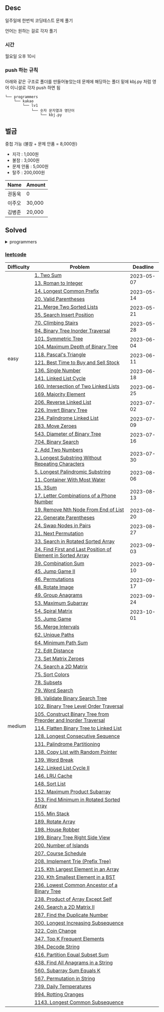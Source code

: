 ## Desc
일주일에 한번씩 코딩테스트 문제 풀기 <br>

언어는 원하는 걸로 각자 풀기

### 시간
월요일 오후 10시

### push 하는 규칙
아래와 같은 구조로 폴더를 만들어놓았는데 문제에 해당하는 폴더 밑에 kbj.py 처럼 영어 이니셜로 각자 push 하면 됨

```text
└── programmers
    └── kakao
        └── lv1
            └── 숫자 문자열과 영단어
                └── kbj.py
```

## 벌금
중첩 가능 (불참 + 문제 안품 = 8,000원)
- 지각 : 1,000원
- 불참 : 3,000원
- 문제 안품 : 5,000원
- 탈주 : 200,000원

| Name   | Amount |
| ------ |--------|
| 권동욱 | 0      |
| 이주오 | 30,000 |
| 김병준 | 20,000 |


## Solved


<details>
<summary>programmers</summary>

### [programmers/kakao](https://school.programmers.co.kr/learn/challenges?order=acceptance_desc&page=1&languages=python3&partIds=37527%2C31236%2C25448%2C20069%2C17214%2C12286%2C9317%2C22586%2C18498%2C17931)

<table>
    <thead>
        <tr>
            <th>Difficulty</th>
            <th>Problem</th>
            <th>Deadline</th>
        </tr>
    </thead>
    <tbody>
        <tr>
            <td rowspan="10">lv1</td>
            <td><a href="https://school.programmers.co.kr/learn/courses/30/lessons/81301">숫자 문자열과 영단어</a></td>
            <td>2023-01-08</td>
        </tr>
        <tr>
            <td><a href="https://school.programmers.co.kr/learn/courses/30/lessons/17681">[1차] 비밀지도</a></td>
            <td rowspan="3">2023-01-15</td>
        </tr>
        <tr>
            <td><a href="https://school.programmers.co.kr/learn/courses/30/lessons/42889">실패율</a></td>
        </tr>
        <tr>
            <td><a href="https://school.programmers.co.kr/learn/courses/30/lessons/17682">[1차] 다트 게임</a></td>
        </tr>
        <tr>
            <td><a href="https://school.programmers.co.kr/learn/courses/30/lessons/67256">키패드 누르기</a></td>
            <td rowspan="3">2023-01-29</td>
        </tr>
        <tr>
            <td><a href="https://school.programmers.co.kr/learn/courses/30/lessons/64061">크레인 인형뽑기 게임</a></td>
        </tr>
        <tr>
            <td><a href="https://school.programmers.co.kr/learn/courses/30/lessons/72410">신규 아이디 추천</a></td>
        </tr>
        <tr>
            <td><a href="https://school.programmers.co.kr/learn/courses/30/lessons/118666">성격 유형 검사하기</a></td>
            <td rowspan="3">2023-02-05</td>
        </tr>
        <tr>
            <td><a href="https://school.programmers.co.kr/learn/courses/30/lessons/92334">신고 결과 받기</a></td>
        </tr>
        <tr>
            <td><a href="https://school.programmers.co.kr/learn/courses/30/lessons/150370">개인정보 수집 유효기간</a></td>
        </tr>
        <tr>
            <td rowspan="22">lv2</td>
            <td><a href="https://school.programmers.co.kr/learn/courses/30/lessons/17680">[1차] 캐시</a></td>
            <td rowspan="2">2023-02-12</td>
        </tr>
        <tr>
            <td><a href="https://school.programmers.co.kr/learn/courses/30/lessons/64065">튜플</a></td>
        </tr>
        <tr>
            <td><a href="https://school.programmers.co.kr/learn/courses/30/lessons/17677">[1차] 뉴스 클러스터링</a></td>
            <td rowspan="2">2023-02-19</td>
        </tr>
        <tr>
            <td><a href="https://school.programmers.co.kr/learn/courses/30/lessons/92335">k진수에서 소수 개수 구하기</a></td>
        </tr>
        <tr>
            <td><a href="https://school.programmers.co.kr/learn/courses/30/lessons/17684">[3차] 압축</a></td>
            <td rowspan="2">2023-02-26</td>
        </tr>
        <tr>
            <td><a href="https://school.programmers.co.kr/learn/courses/30/lessons/17687">[3차] n진수 게임</a></td>
        </tr>
        <tr>
            <td><a href="https://school.programmers.co.kr/learn/courses/30/lessons/92341">주차 요금 계산</a></td>
            <td rowspan="2">2023-03-05</td>
        </tr>
        <tr>
            <td><a href="https://school.programmers.co.kr/learn/courses/30/lessons/42888">오픈채팅방</a></td>
        </tr>
        <tr>
            <td><a href="https://school.programmers.co.kr/learn/courses/30/lessons/17686">[3차] 파일명 정렬</a></td>
            <td rowspan="2">2023-03-12</td>
        </tr>
        <tr>
            <td><a href="https://school.programmers.co.kr/learn/courses/30/lessons/17679">[1차] 프렌즈4블록</a></td>
        </tr>
        <tr>
            <td><a href="https://school.programmers.co.kr/learn/courses/30/lessons/72411">메뉴 리뉴얼</a></td>
            <td rowspan="2">2023-03-19</td>
        </tr>
        <tr>
            <td><a href="https://school.programmers.co.kr/learn/courses/30/lessons/60058">괄호 변환</a></td>
        </tr>
        <tr>
            <td><a href="https://school.programmers.co.kr/learn/courses/30/lessons/118667">두 큐 합 같게 만들기</a></td>
            <td rowspan="2">2023-03-26</td>
        </tr>
        <tr>
            <td><a href="https://school.programmers.co.kr/learn/courses/30/lessons/17683">[3차] 방금그곡</a></td>
        </tr>
        <tr>
            <td><a href="https://school.programmers.co.kr/learn/courses/30/lessons/67257">수식 최대화</a></td>
            <td rowspan="2">2023-04-09</td>
        </tr>
        <tr>
            <td><a href="https://school.programmers.co.kr/learn/courses/30/lessons/81302">거리두기 확인하기</a></td>
        </tr>
        <tr>
            <td><a href="https://school.programmers.co.kr/learn/courses/30/lessons/60057">문자열 압축</a></td>
            <td rowspan="2">2023-04-16</td>
        </tr>
        <tr>
            <td><a href="https://school.programmers.co.kr/learn/courses/30/lessons/42890">후보키</a></td>
        </tr>
        <tr>
            <td><a href="https://school.programmers.co.kr/learn/courses/30/lessons/72412">순위 검색</a></td>
            <td rowspan="2">2023-04-23</td>
        </tr>
        <tr>
            <td><a href="https://school.programmers.co.kr/learn/courses/30/lessons/92342">양궁대회</a></td>
        </tr>
        <tr>
            <td><a href="https://school.programmers.co.kr/learn/courses/30/lessons/150368">이모티콘 할인행사</a></td>
            <td rowspan="2">2023-04-30</td>
        </tr>
        <tr>
            <td><a href="https://school.programmers.co.kr/learn/courses/30/lessons/150369">택배 배달과 수거하기</a></td>
        </tr>
    </tbody>
</table>

</details>

### [leetcode](https://leetcode.com/problemset/all/?listId=79h8rn6&page=1)

<table>
    <thead>
        <tr>
            <th>Difficulty</th>
            <th>Problem</th>
            <th>Deadline</th>
        </tr>
    </thead>
    <tbody>
        <tr>
            <td rowspan="22">easy</td>
            <td><a href="https://leetcode.com/problems/two-sum/">1. Two Sum</a></td>
            <td rowspan="2">2023-05-07</td>
        </tr>
        <tr>
            <td><a href="https://leetcode.com/problems/roman-to-integer/">13. Roman to Integer</a></td>
        </tr>
        <tr>
            <td><a href="https://leetcode.com/problems/longest-common-prefix/">14. Longest Common Prefix</a></td>
            <td rowspan="2">2023-05-14</td>
        </tr>
        <tr>
            <td><a href="https://leetcode.com/problems/valid-parentheses/">20. Valid Parentheses</a></td>
        </tr>
        <tr>
            <td><a href="https://leetcode.com/problems/merge-two-sorted-lists/">21. Merge Two Sorted Lists</a></td>
            <td rowspan="2">2023-05-21</td>
        </tr>
        <tr>
            <td><a href="https://leetcode.com/problems/search-insert-position/">35. Search Insert Position</a></td>
        </tr>
        <tr>
            <td><a href="https://leetcode.com/problems/climbing-stairs/">70. Climbing Stairs</a></td>
            <td rowspan="2">2023-05-28</td>
        </tr>
        <tr>
            <td><a href="https://leetcode.com/problems/binary-tree-inorder-traversal/">94. Binary Tree Inorder Traversal</a></td>
        </tr>
        <tr>
            <td><a href="https://leetcode.com/problems/symmetric-tree/">101. Symmetric Tree</a></td>
            <td rowspan="2">2023-06-04</td>
        </tr>
        <tr>
            <td><a href="https://leetcode.com/problems/maximum-depth-of-binary-tree/">104. Maximum Depth of Binary Tree</a></td>
        </tr>
        <tr>
            <td><a href="https://leetcode.com/problems/pascals-triangle/">118. Pascal's Triangle</a></td>
            <td rowspan="2">2023-06-11</td>
        </tr>
        <tr>
            <td><a href="https://leetcode.com/problems/best-time-to-buy-and-sell-stock/">121. Best Time to Buy and Sell Stock</a></td>
        </tr>
        <tr>
            <td><a href="https://leetcode.com/problems/single-number/">136. Single Number</a></td>
            <td rowspan="2">2023-06-18</td>
        </tr>
        <tr>
            <td><a href="https://leetcode.com/problems/linked-list-cycle/">141. Linked List Cycle</a></td>
        </tr>
        <tr>
            <td><a href="https://leetcode.com/problems/intersection-of-two-linked-lists/">160. Intersection of Two Linked Lists</a></td>
            <td rowspan="2">2023-06-25</td>
        </tr>
        <tr>
            <td><a href="https://leetcode.com/problems/majority-element/">169. Majority Element</a></td>
        </tr>
        <tr>
            <td><a href="https://leetcode.com/problems/reverse-linked-list/">206. Reverse Linked List</a></td>
            <td rowspan="2">2023-07-02</td>
        </tr>
        <tr>
            <td><a href="https://leetcode.com/problems/invert-binary-tree/">226. Invert Binary Tree</a></td>
        </tr>
        <tr>
            <td><a href="https://leetcode.com/problems/palindrome-linked-list/">234. Palindrome Linked List</a></td>
            <td rowspan="2">2023-07-09</td>
        </tr>
        <tr>
            <td><a href="https://leetcode.com/problems/move-zeroes/">283. Move Zeroes</a></td>
        </tr>
        <tr>
            <td><a href="https://leetcode.com/problems/diameter-of-binary-tree/">543. Diameter of Binary Tree</a></td>
            <td rowspan="2">2023-07-16</td>
        </tr>
        <tr>
            <td><a href="https://leetcode.com/problems/binary-search/">704. Binary Search</a></td>
        </tr>
        <tr>
            <td rowspan="66">medium</td>
            <td><a href="https://leetcode.com/problems/add-two-numbers/">2. Add Two Numbers</a></td>
            <td rowspan="2">2023-07-30</td>
        </tr>
        <tr>
            <td><a href="https://leetcode.com/problems/longest-substring-without-repeating-characters/">3. Longest Substring Without Repeating Characters</a></td>
        </tr>
        <tr>
            <td><a href="https://leetcode.com/problems/longest-palindromic-substring/">5. Longest Palindromic Substring</a></td>
            <td rowspan="2">2023-08-06</td>
        </tr>
        <tr>
            <td><a href="https://leetcode.com/problems/container-with-most-water/">11. Container With Most Water</a></td>
        </tr>
        <tr>
            <td><a href="https://leetcode.com/problems/3sum/">15. 3Sum</a></td>
            <td rowspan="2">2023-08-13</td>
        </tr>
        <tr>
            <td><a href="https://leetcode.com/problems/letter-combinations-of-a-phone-number/">17. Letter Combinations of a Phone Number</a></td>
        </tr>
        <tr>
            <td><a href="https://leetcode.com/problems/remove-nth-node-from-end-of-list/">19. Remove Nth Node From End of List</a></td>
            <td rowspan="2">2023-08-20</td>
        </tr>
        <tr>
            <td><a href="https://leetcode.com/problems/generate-parentheses/">22. Generate Parentheses</a></td>
        </tr>
        <tr>
            <td><a href="https://leetcode.com/problems/swap-nodes-in-pairs/">24. Swap Nodes in Pairs</a></td>
            <td rowspan="2">2023-08-27</td>
        </tr>
        <tr>
            <td><a href="https://leetcode.com/problems/next-permutation/">31. Next Permutation</a></td>
        </tr>
        <tr>
            <td><a href="https://leetcode.com/problems/search-in-rotated-sorted-array/">33. Search in Rotated Sorted Array</a></td>
            <td rowspan="2">2023-09-03</td>
        </tr>
        <tr>
            <td><a href="https://leetcode.com/problems/find-first-and-last-position-of-element-in-sorted-array/">34. Find First and Last Position of Element in Sorted Array</a></td>
        </tr>
        <tr>
            <td><a href="https://leetcode.com/problems/combination-sum/">39. Combination Sum</a></td>
            <td rowspan="2">2023-09-10</td>
        </tr>
        <tr>
            <td><a href="https://leetcode.com/problems/jump-game-ii/">45. Jump Game II</a></td>
        </tr>
        <tr>
            <td><a href="https://leetcode.com/problems/permutations/">46. Permutations</a></td>
            <td rowspan="2">2023-09-17</td>
        </tr>
        <tr>
            <td><a href="https://leetcode.com/problems/rotate-image/">48. Rotate Image</a></td>
        </tr>
        <tr>
            <td><a href="https://leetcode.com/problems/group-anagrams/">49. Group Anagrams</a></td>
            <td rowspan="2">2023-09-24</td>
        </tr>
        <tr>
            <td><a href="https://leetcode.com/problems/maximum-subarray/">53. Maximum Subarray</a></td>
        </tr>
        <tr>
            <td><a href="https://leetcode.com/problems/spiral-matrix/">54. Spiral Matrix</a></td>
            <td rowspan="2">2023-10-01</td>
        </tr>
        <tr>
            <td><a href="https://leetcode.com/problems/jump-game/">55. Jump Game</a></td>
        </tr>
        <tr>
            <td><a href="https://leetcode.com/problems/merge-intervals/">56. Merge Intervals</a></td>
            <td rowspan="2"></td>
        </tr>
        <tr>
            <td><a href="https://leetcode.com/problems/unique-paths/">62. Unique Paths</a></td>
        </tr>
        <tr>
            <td><a href="https://leetcode.com/problems/minimum-path-sum/">64. Minimum Path Sum</a></td>
            <td rowspan="2"></td>
        </tr>
        <tr>
            <td><a href="https://leetcode.com/problems/edit-distance/">72. Edit Distance</a></td>
        </tr>
        <tr>
            <td><a href="https://leetcode.com/problems/set-matrix-zeroes/">73. Set Matrix Zeroes</a></td>
            <td rowspan="2"></td>
        </tr>
        <tr>
            <td><a href="https://leetcode.com/problems/search-a-2d-matrix/">74. Search a 2D Matrix</a></td>
        </tr>
        <tr>
            <td><a href="https://leetcode.com/problems/sort-colors/">75. Sort Colors</a></td>
            <td rowspan="2"></td>
        </tr>
        <tr>
            <td><a href="https://leetcode.com/problems/subsets/">78. Subsets</a></td>
        </tr>
        <tr>
            <td><a href="https://leetcode.com/problems/word-search/">79. Word Search</a></td>
            <td rowspan="2"></td>
        </tr>
        <tr>
            <td><a href="https://leetcode.com/problems/validate-binary-search-tree/">98. Validate Binary Search Tree</a></td>
        </tr>
        <tr>
            <td><a href="https://leetcode.com/problems/binary-tree-level-order-traversal/">102. Binary Tree Level Order Traversal</a></td>
            <td rowspan="2"></td>
        </tr>
        <tr>
            <td><a href="https://leetcode.com/problems/construct-binary-tree-from-preorder-and-inorder-traversal/">105. Construct Binary Tree from Preorder and Inorder Traversal</a></td>
        </tr>
        <tr>
            <td><a href="https://leetcode.com/problems/flatten-binary-tree-to-linked-list/">114. Flatten Binary Tree to Linked List</a></td>
            <td rowspan="2"></td>
        </tr>
        <tr>
            <td><a href="https://leetcode.com/problems/longest-consecutive-sequence/">128. Longest Consecutive Sequence</a></td>
        </tr>
        <tr>
            <td><a href="https://leetcode.com/problems/palindrome-partitioning/">131. Palindrome Partitioning</a></td>
            <td rowspan="2"></td>
        </tr>
        <tr>
            <td><a href="https://leetcode.com/problems/copy-list-with-random-pointer/">138. Copy List with Random Pointer</a></td>
        </tr>
        <tr>
            <td><a href="https://leetcode.com/problems/word-break/">139. Word Break</a></td>
            <td rowspan="2"></td>
        </tr>
        <tr>
            <td><a href="https://leetcode.com/problems/linked-list-cycle-ii/">142. Linked List Cycle II</a></td>
        </tr>
        <tr>
            <td><a href="https://leetcode.com/problems/lru-cache/">146. LRU Cache</a></td>
            <td rowspan="2"></td>
        </tr>
        <tr>
            <td><a href="https://leetcode.com/problems/sort-list/">148. Sort List</a></td>
        </tr>
        <tr>
            <td><a href="https://leetcode.com/problems/maximum-product-subarray/">152. Maximum Product Subarray</a></td>
            <td rowspan="2"></td>
        </tr>
        <tr>
            <td><a href="https://leetcode.com/problems/find-minimum-in-rotated-sorted-array/">153. Find Minimum in Rotated Sorted Array</a></td>
        </tr>
        <tr>
            <td><a href="https://leetcode.com/problems/min-stack/">155. Min Stack</a></td>
            <td rowspan="2"></td>
        </tr>
        <tr>
            <td><a href="https://leetcode.com/problems/rotate-array/">189. Rotate Array</a></td>
        </tr>
        <tr>
            <td><a href="https://leetcode.com/problems/house-robber/">198. House Robber</a></td>
            <td rowspan="2"></td>
        </tr>
        <tr>
            <td><a href="https://leetcode.com/problems/binary-tree-right-side-view/">199. Binary Tree Right Side View</a></td>
        </tr>
        <tr>
            <td><a href="https://leetcode.com/problems/number-of-islands/">200. Number of Islands</a></td>
            <td rowspan="2"></td>
        </tr>
        <tr>
            <td><a href="https://leetcode.com/problems/course-schedule/">207. Course Schedule</a></td>
        </tr>
        <tr>
            <td><a href="https://leetcode.com/problems/implement-trie-prefix-tree/">208. Implement Trie (Prefix Tree)</a></td>
            <td rowspan="2"></td>
        </tr>
        <tr>
            <td><a href="https://leetcode.com/problems/kth-largest-element-in-an-array/">215. Kth Largest Element in an Array</a></td>
        </tr>
        <tr>
            <td><a href="https://leetcode.com/problems/kth-smallest-element-in-a-bst/">230. Kth Smallest Element in a BST</a></td>
            <td rowspan="2"></td>
        </tr>
        <tr>
            <td><a href="https://leetcode.com/problems/lowest-common-ancestor-of-a-binary-tree/">236. Lowest Common Ancestor of a Binary Tree</a></td>
        </tr>
        <tr>
            <td><a href="https://leetcode.com/problems/product-of-array-except-self/">238. Product of Array Except Self</a></td>
            <td rowspan="2"></td>
        </tr>
        <tr>
            <td><a href="https://leetcode.com/problems/search-a-2d-matrix-ii/">240. Search a 2D Matrix II</a></td>
        </tr>
        <tr>
            <td><a href="https://leetcode.com/problems/find-the-duplicate-number/">287. Find the Duplicate Number</a></td>
            <td rowspan="2"></td>
        </tr>
        <tr>
            <td><a href="https://leetcode.com/problems/longest-increasing-subsequence/">300. Longest Increasing Subsequence</a></td>
        </tr>
        <tr>
            <td><a href="https://leetcode.com/problems/coin-change/">322. Coin Change</a></td>
            <td rowspan="2"></td>
        </tr>
        <tr>
            <td><a href="https://leetcode.com/problems/top-k-frequent-elements/">347. Top K Frequent Elements</a></td>
        </tr>
        <tr>
            <td><a href="https://leetcode.com/problems/decode-string/">394. Decode String</a></td>
            <td rowspan="2"></td>
        </tr>
        <tr>
            <td><a href="https://leetcode.com/problems/partition-equal-subset-sum/">416. Partition Equal Subset Sum</a></td>
        </tr>
        <tr>
            <td><a href="https://leetcode.com/problems/find-all-anagrams-in-a-string/">438. Find All Anagrams in a String</a></td>
            <td rowspan="2"></td>
        </tr>
        <tr>
            <td><a href="https://leetcode.com/problems/subarray-sum-equals-k/">560. Subarray Sum Equals K</a></td>
        </tr>
        <tr>
            <td><a href="https://leetcode.com/problems/permutation-in-string/">567. Permutation in String</a></td>
            <td rowspan="2"></td>
        </tr>
        <tr>
            <td><a href="https://leetcode.com/problems/daily-temperatures/">739. Daily Temperatures</a></td>
        </tr>
        <tr>
            <td><a href="https://leetcode.com/problems/rotting-oranges/">994. Rotting Oranges</a></td>
            <td rowspan="2"></td>
        </tr>
        <tr>
            <td><a href="https://leetcode.com/problems/longest-common-subsequence/">1143. Longest Common Subsequence</a></td>
        </tr>
    </tbody>
</table>
